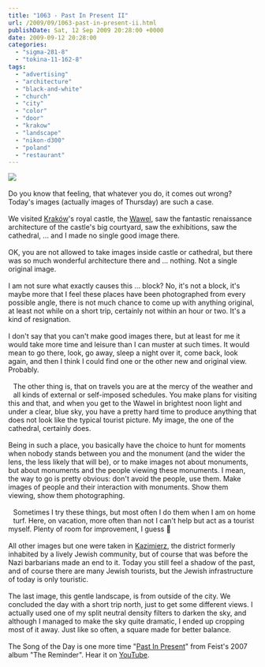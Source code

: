 ```yaml
---
title: "1063 - Past In Present II"
url: /2009/09/1063-past-in-present-ii.html
publishDate: Sat, 12 Sep 2009 20:28:00 +0000
date: 2009-09-12 20:28:00
categories: 
  - "sigma-281-8"
  - "tokina-11-162-8"
tags: 
  - "advertising"
  - "architecture"
  - "black-and-white"
  - "church"
  - "city"
  - "color"
  - "door"
  - "krakow"
  - "landscape"
  - "nikon-d300"
  - "poland"
  - "restaurant"
---
```

<a href="https://d25zfm9zpd7gm5.cloudfront.net/1200x1200/2009/20090910_145035_ps.jpg" target="_blank"><img src="https://d25zfm9zpd7gm5.cloudfront.net/0600x0600/2009/20090910_145035_ps.jpg"/></a><br/><br/>Do you know that feeling, that whatever you do, it comes out wrong? Today's images (actually images of Thursday) are such a case.<br/><br/>We visited <a href="http://en.wikipedia.org/wiki/Krakow" target="_blank">Kraków</a>'s royal castle, the <a href="http://en.wikipedia.org/wiki/Wawel">Wawel</a>, saw the fantastic renaissance architecture of the castle's big courtyard, saw the exhibitions, saw the cathedral, ... and I made no single good image there.<br/><br/>OK, you are not allowed to take images inside castle or cathedral, but there was so much wonderful architecture there and ... nothing. Not a single original image.<br/><br/><a href="https://d25zfm9zpd7gm5.cloudfront.net/1200x1200/2009/20090910_122628_ps.jpg" target="_blank"><img alt="" border="0" src="https://d25zfm9zpd7gm5.cloudfront.net/0150x0150/2009/20090910_122628_ps.jpg" style="margin: 10pt 10px 10px 0pt; float: right;"/></a> I am not sure what exactly causes this ... block? No, it's not a block, it's maybe more that I feel these places have been photographed from every possible angle, there is not much chance to come up with anything original, at least not while on a short trip, certainly not within an hour or two. It's a kind of resignation. <br/><br/>I don't say that you can't make good images there, but at least for me it would take more time and leisure than I can muster at such times. It would mean to go there, look, go away, sleep a night over it, come back, look again, and then I think I could find one or the other new and original view. Probably.<br/><br/><a href="https://d25zfm9zpd7gm5.cloudfront.net/1200x1200/2009/20090910_151709_ps.jpg" target="_blank"><img alt="" border="0" src="https://d25zfm9zpd7gm5.cloudfront.net/0150x0150/2009/20090910_151709_ps.jpg" style="margin: 10pt 10px 10px 0pt; float: left;"/></a> The other thing is, that on travels you are at the mercy of the weather and all kinds of external or self-imposed schedules. You make plans for visiting this and that, and when you get to the Wawel in brightest noon light and under a clear, blue sky, you have a pretty hard time to produce anything that does not look like the typical tourist picture. My image, the one of the cathedral, certainly does.<br/><br/><a href="https://d25zfm9zpd7gm5.cloudfront.net/1200x1200/2009/20090910_105209_ps.jpg" target="_blank"><img alt="" border="0" src="https://d25zfm9zpd7gm5.cloudfront.net/0150x0150/2009/20090910_105209_ps.jpg" style="margin: 10pt 10px 10px 0pt; float: right;"/></a>  Being in such a place, you basically have the choice to hunt for moments when nobody stands between you and the monument (and the wider the lens, the less likely that will be), or to make images not about monuments, but about monuments and the people viewing these monuments. I mean, the way to go is pretty obvious: don't avoid the people, use them. Make images of people and their interaction with monuments. Show them viewing, show them photographing.<br/><br/><a href="https://d25zfm9zpd7gm5.cloudfront.net/1200x1200/2009/20090910_172558_ps.jpg" target="_blank"><img alt="" border="0" src="https://d25zfm9zpd7gm5.cloudfront.net/0150x0150/2009/20090910_172558_ps.jpg" style="margin: 10pt 10px 10px 0pt; float: left;"/></a> Sometimes I try these things, but most often I do them when I am on home turf. Here, on vacation, more often than not I can't help but act as a tourist myself. Plenty of room for improvement, I guess 🙂<br/><br/>All other images but one were taken in <a href="http://en.wikipedia.org/wiki/Kazimierz" target="_blank">Kazimierz</a>, the district formerly inhabited by a lively Jewish community, but of course that was before the Nazi barbarians made an end to it. Today you still feel a shadow of the past, and of course there are many Jewish tourists, but the Jewish infrastructure of today is only touristic.<br/><br/> The last image, this gentle landscape, is from outside of the city. We concluded the day with a short trip north, just to get some different views. I actually used one of my split neutral density filters to darken the sky, and although I managed to make the sky quite dramatic, I ended up cropping most of it away. Just like so often, a square made for better balance.<br/><br/>The Song of the Day is one more time "<a href="http://www.lyricsmode.com/lyrics/f/feist/past_in_present.html" target="_blank">Past In Present</a>" from Feist's 2007 album "The Reminder". Hear it on <a href="http://www.youtube.com/watch?v=UdDdwBktsEA" target="_blank">YouTube</a>.
